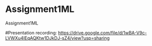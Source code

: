 # Assignment1ML
Assignment1ML

#Presentation recording: https://drive.google.com/file/d/1wBA-V9c-LVWXu4IEqAQKtw1DJkDJ-sZ4/view?usp=sharing

